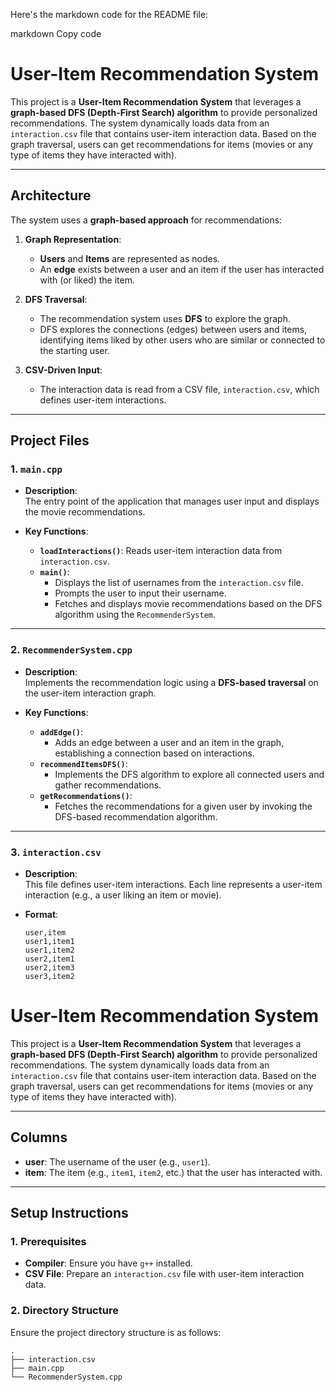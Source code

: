 Here's the markdown code for the README file:

markdown
Copy code
# **User-Item Recommendation System**

This project is a **User-Item Recommendation System** that leverages a **graph-based DFS (Depth-First Search) algorithm** to provide personalized recommendations. The system dynamically loads data from an `interaction.csv` file that contains user-item interaction data. Based on the graph traversal, users can get recommendations for items (movies or any type of items they have interacted with).

---

## **Architecture**

The system uses a **graph-based approach** for recommendations:

1. **Graph Representation**:
   - **Users** and **Items** are represented as nodes.
   - An **edge** exists between a user and an item if the user has interacted with (or liked) the item.
   
2. **DFS Traversal**:
   - The recommendation system uses **DFS** to explore the graph.
   - DFS explores the connections (edges) between users and items, identifying items liked by other users who are similar or connected to the starting user.

3. **CSV-Driven Input**:
   - The interaction data is read from a CSV file, `interaction.csv`, which defines user-item interactions.

---

## **Project Files**

### **1. `main.cpp`**
- **Description**:  
  The entry point of the application that manages user input and displays the movie recommendations.

- **Key Functions**:
  - **`loadInteractions()`**: Reads user-item interaction data from `interaction.csv`.
  - **`main()`**:
    - Displays the list of usernames from the `interaction.csv` file.
    - Prompts the user to input their username.
    - Fetches and displays movie recommendations based on the DFS algorithm using the `RecommenderSystem`.

---

### **2. `RecommenderSystem.cpp`**
- **Description**:  
  Implements the recommendation logic using a **DFS-based traversal** on the user-item interaction graph.

- **Key Functions**:
  - **`addEdge()`**:
    - Adds an edge between a user and an item in the graph, establishing a connection based on interactions.
  - **`recommendItemsDFS()`**:
    - Implements the DFS algorithm to explore all connected users and gather recommendations.
  - **`getRecommendations()`**:
    - Fetches the recommendations for a given user by invoking the DFS-based recommendation algorithm.

---

### **3. `interaction.csv`**
- **Description**:  
  This file defines user-item interactions. Each line represents a user-item interaction (e.g., a user liking an item or movie).

- **Format**:
  ```csv
  user,item
  user1,item1
  user1,item2
  user2,item1
  user2,item3
  user3,item2
# **User-Item Recommendation System**

This project is a **User-Item Recommendation System** that leverages a **graph-based DFS (Depth-First Search) algorithm** to provide personalized recommendations. The system dynamically loads data from an `interaction.csv` file that contains user-item interaction data. Based on the graph traversal, users can get recommendations for items (movies or any type of items they have interacted with).

---

## **Columns**
- **user**: The username of the user (e.g., `user1`).
- **item**: The item (e.g., `item1`, `item2`, etc.) that the user has interacted with.

---

## **Setup Instructions**

### 1. **Prerequisites**
- **Compiler**: Ensure you have `g++` installed.
- **CSV File**: Prepare an `interaction.csv` file with user-item interaction data.

### 2. **Directory Structure**
Ensure the project directory structure is as follows:

```plaintext
.
├── interaction.csv
├── main.cpp
└── RecommenderSystem.cpp
